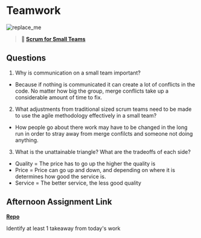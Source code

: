 # Teamwork

![replace_me](https://codeworks.blob.core.windows.net/public/assets/img/illustrations/placeholder.svg)

> **📖 [Scrum for Small Teams](https://codeworksacademy.com/fs-student-guide/resources/wk8-9/02-Scrum-For-Small-Teams)**

## Questions

1. Why is communication on a small team important?

- Because if nothing is communicated it can create a lot of conflicts in the code. No matter how big the group, merge conflicts take up a considerable amount of time to fix.

2. What adjustments from traditional sized scrum teams need to be made to use the agile methodology effectively in a small team?

- How people go about there work may have to be changed in the long run in order to stray away from merge confilcts and someone not doing anything.

3. What is the unattainable triangle? What are the tradeoffs of each side?

- Quality = The price has to go up the higher the quality is
- Price = Price can go up and down, and depending on where it is determines how good the service is.
- Service = The better service, the less good quality

## Afternoon Assignment Link

**[Repo](https://github.com/Thomas-Daily/<ASSIGNMENT_REPO>)**

Identify at least 1 takeaway from today's work
